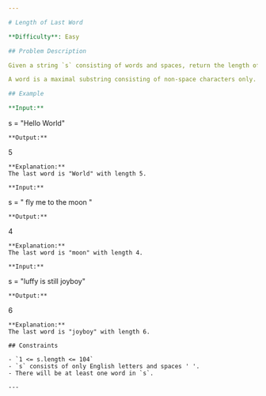 ```yaml
---

# Length of Last Word

**Difficulty**: Easy

## Problem Description

Given a string `s` consisting of words and spaces, return the length of the last word in the string.

A word is a maximal substring consisting of non-space characters only.

## Example

**Input:**
```
s = "Hello World"
```
**Output:**
```
5
```
**Explanation:**
The last word is "World" with length 5.

**Input:**
```
s = "   fly me   to   the moon  "
```
**Output:**
```
4
```
**Explanation:**
The last word is "moon" with length 4.

**Input:**
```
s = "luffy is still joyboy"
```
**Output:**
```
6
```
**Explanation:**
The last word is "joyboy" with length 6.

## Constraints

- `1 <= s.length <= 104`
- `s` consists of only English letters and spaces ' '.
- There will be at least one word in `s`.

---
```


